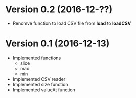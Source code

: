 # Version 0.2 (2016-12-??)

  * Renomve function to load CSV file from **load** to **loadCSV**

# Version 0.1 (2016-12-13)

  * Implemented functions
    * slice
    * max
    * min
  * Implemented CSV reader
  * Implemented size function
  * Implemented valueAt function
